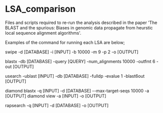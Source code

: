 # LSA_comparison
Files and scripts required to re-run the analysis described in the paper 'The BLAST and the spurious: Biases in genomic data propagate from heurstic local sequence alignment algorithms'.

Examples of the command for running each LSA are below;

swipe -d [DATABASE] -i [INPUT] -b 10000 -m 9 -p 2 -o [OUTPUT]

blastx -db [DATABASE] -query [QUERY] -num_alignments 10000 -outfmt 6 -out [OUTPUT]

usearch -ublast [INPUT] -db [DATABASE]  -fulldp -evalue 1 -blast6out [OUTPUT]

diamond blastx -q [INPUT] -d [DATABASE] --max-target-seqs 10000 -a [OUTPUT]
diamond view -a [INPUT] -o [OUTPUT]

rapsearch -q [INPUT] -d [DATABASE] -o [OUTPUT]
